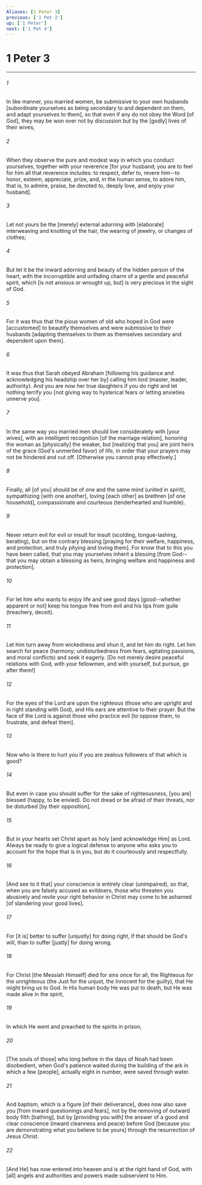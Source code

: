```yaml
---
Aliases: [1 Peter 3]
previous: ['1 Pet 2']
up: ['1 Peter']
next: ['1 Pet 4']
---
```

# 1 Peter 3

***


###### 1 


In like manner, you married women, be submissive to your own husbands [subordinate yourselves as being secondary to and dependent on them, and adapt yourselves to them], so that even if any do not obey the Word [of God], they may be won over not by discussion but by the [godly] lives of their wives, 


###### 2 


When they observe the pure and modest way in which you conduct yourselves, together with your reverence [for your husband; you are to feel for him all that reverence includes: to respect, defer to, revere him--to honor, esteem, appreciate, prize, and, in the human sense, to adore him, that is, to admire, praise, be devoted to, deeply love, and enjoy your husband]. 


###### 3 


Let not yours be the [merely] external adorning with [elaborate] interweaving and knotting of the hair, the wearing of jewelry, or changes of clothes; 


###### 4 


But let it be the inward adorning and beauty of the hidden person of the heart, with the incorruptible and unfading charm of a gentle and peaceful spirit, which [is not anxious or wrought up, but] is very precious in the sight of God. 


###### 5 


For it was thus that the pious women of old who hoped in God were [accustomed] to beautify themselves and were submissive to their husbands [adapting themselves to them as themselves secondary and dependent upon them]. 


###### 6 


It was thus that Sarah obeyed Abraham [following his guidance and acknowledging his headship over her by] calling him lord (master, leader, authority). And you are now her true daughters if you do right and let nothing terrify you [not giving way to hysterical fears or letting anxieties unnerve you]. 


###### 7 


In the same way you married men should live considerately with [your wives], with an intelligent recognition [of the marriage relation], honoring the woman as [physically] the weaker, but [realizing that you] are joint heirs of the grace (God's unmerited favor) of life, in order that your prayers may not be hindered and cut off. [Otherwise you cannot pray effectively.] 


###### 8 


Finally, all [of you] should be of one and the same mind (united in spirit), sympathizing [with one another], loving [each other] as brethren [of one household], compassionate and courteous (tenderhearted and humble). 


###### 9 


Never return evil for evil or insult for insult (scolding, tongue-lashing, berating), but on the contrary blessing [praying for their welfare, happiness, and protection, and truly pitying and loving them]. For know that to this you have been called, that you may yourselves inherit a blessing [from God--that you may obtain a blessing as heirs, bringing welfare and happiness and protection]. 


###### 10 


For let him who wants to enjoy life and see good days [good--whether apparent or not] keep his tongue free from evil and his lips from guile (treachery, deceit). 


###### 11 


Let him turn away from wickedness and shun it, and let him do right. Let him search for peace (harmony; undisturbedness from fears, agitating passions, and moral conflicts) and seek it eagerly. [Do not merely desire peaceful relations with God, with your fellowmen, and with yourself, but pursue, go after them!] 


###### 12 


For the eyes of the Lord are upon the righteous (those who are upright and in right standing with God), and His ears are attentive to their prayer. But the face of the Lord is against those who practice evil [to oppose them, to frustrate, and defeat them]. 


###### 13 


Now who is there to hurt you if you are zealous followers of that which is good? 


###### 14 


But even in case you should suffer for the sake of righteousness, [you are] blessed (happy, to be envied). Do not dread or be afraid of their threats, nor be disturbed [by their opposition]. 


###### 15 


But in your hearts set Christ apart as holy [and acknowledge Him] as Lord. Always be ready to give a logical defense to anyone who asks you to account for the hope that is in you, but do it courteously and respectfully. 


###### 16 


[And see to it that] your conscience is entirely clear (unimpaired), so that, when you are falsely accused as evildoers, those who threaten you abusively and revile your right behavior in Christ may come to be ashamed [of slandering your good lives]. 


###### 17 


For [it is] better to suffer [unjustly] for doing right, if that should be God's will, than to suffer [justly] for doing wrong. 


###### 18 


For Christ [the Messiah Himself] died for sins once for all, the Righteous for the unrighteous (the Just for the unjust, the Innocent for the guilty), that He might bring us to God. In His human body He was put to death, but He was made alive in the spirit, 


###### 19 


In which He went and preached to the spirits in prison, 


###### 20 


[The souls of those] who long before in the days of Noah had been disobedient, when God's patience waited during the building of the ark in which a few [people], actually eight in number, were saved through water. 


###### 21 


And baptism, which is a figure [of their deliverance], does now also save you [from inward questionings and fears], not by the removing of outward body filth [bathing], but by [providing you with] the answer of a good and clear conscience (inward cleanness and peace) before God [because you are demonstrating what you believe to be yours] through the resurrection of Jesus Christ. 


###### 22 


[And He] has now entered into heaven and is at the right hand of God, with [all] angels and authorities and powers made subservient to Him.
